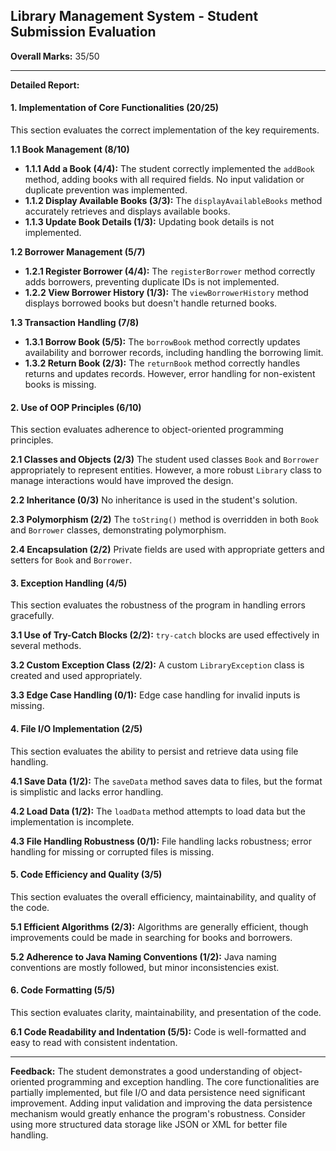 ## Library Management System - Student Submission Evaluation

**Overall Marks:** 35/50

---

**Detailed Report:**

#### **1. Implementation of Core Functionalities (20/25)**
This section evaluates the correct implementation of the key requirements.

**1.1 Book Management (8/10)**
* **1.1.1 Add a Book (4/4):** The student correctly implemented the `addBook` method, adding books with all required fields.  No input validation or duplicate prevention was implemented.
* **1.1.2 Display Available Books (3/3):** The `displayAvailableBooks` method accurately retrieves and displays available books.
* **1.1.3 Update Book Details (1/3):**  Updating book details is not implemented.

**1.2 Borrower Management (5/7)**
* **1.2.1 Register Borrower (4/4):** The `registerBorrower` method correctly adds borrowers, preventing duplicate IDs is not implemented.
* **1.2.2 View Borrower History (1/3):** The `viewBorrowerHistory` method displays borrowed books but doesn't handle returned books.

**1.3 Transaction Handling (7/8)**
* **1.3.1 Borrow Book (5/5):** The `borrowBook` method correctly updates availability and borrower records, including handling the borrowing limit.
* **1.3.2 Return Book (2/3):** The `returnBook` method correctly handles returns and updates records.  However, error handling for non-existent books is missing.


#### **2. Use of OOP Principles (6/10)**
This section evaluates adherence to object-oriented programming principles.

**2.1 Classes and Objects (2/3)**
The student used classes `Book` and `Borrower` appropriately to represent entities.  However, a more robust `Library` class to manage interactions would have improved the design.

**2.2 Inheritance (0/3)**
No inheritance is used in the student's solution.

**2.3 Polymorphism (2/2)**
The `toString()` method is overridden in both `Book` and `Borrower` classes, demonstrating polymorphism.

**2.4 Encapsulation (2/2)**
Private fields are used with appropriate getters and setters for `Book` and `Borrower`.


#### **3. Exception Handling (4/5)**
This section evaluates the robustness of the program in handling errors gracefully.

**3.1 Use of Try-Catch Blocks (2/2):**  `try-catch` blocks are used effectively in several methods.

**3.2 Custom Exception Class (2/2):** A custom `LibraryException` class is created and used appropriately.

**3.3 Edge Case Handling (0/1):**  Edge case handling for invalid inputs is missing.


#### **4. File I/O Implementation (2/5)**
This section evaluates the ability to persist and retrieve data using file handling.

**4.1 Save Data (1/2):**  The `saveData` method saves data to files, but the format is simplistic and lacks error handling.

**4.2 Load Data (1/2):** The `loadData` method attempts to load data but the implementation is incomplete.

**4.3 File Handling Robustness (0/1):** File handling lacks robustness; error handling for missing or corrupted files is missing.


#### **5. Code Efficiency and Quality (3/5)**
This section evaluates the overall efficiency, maintainability, and quality of the code.

**5.1 Efficient Algorithms (2/3):** Algorithms are generally efficient, though improvements could be made in searching for books and borrowers.

**5.2 Adherence to Java Naming Conventions (1/2):**  Java naming conventions are mostly followed, but minor inconsistencies exist.


#### **6. Code Formatting (5/5)**
This section evaluates clarity, maintainability, and presentation of the code.

**6.1 Code Readability and Indentation (5/5):** Code is well-formatted and easy to read with consistent indentation.

---

**Feedback:**
The student demonstrates a good understanding of object-oriented programming and exception handling. The core functionalities are partially implemented, but file I/O and data persistence need significant improvement.  Adding input validation and improving the data persistence mechanism would greatly enhance the program's robustness.  Consider using more structured data storage like JSON or XML for better file handling.
